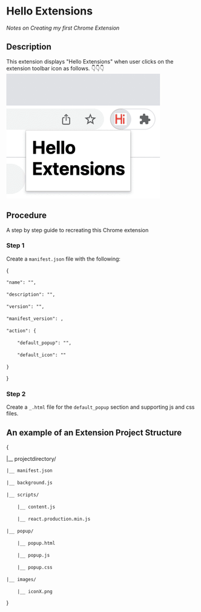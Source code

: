 # Hello Extensions
*Notes on Creating my first Chrome Extension*
## Description
This extension displays "Hello Extensions" when user clicks on the extension toolbar icon as follows.
👇👇👇
![Extension example](hello_extension.png)

## Procedure
A step by step guide to recreating this Chrome extension

### **Step 1**
Create a `manifest.json` file with the following:

{
    
    "name": "", 
    
    "description": "",
    
    "version": "",
    
    "manifest_version": ,
    
    "action": {
    
        "default_popup": "",
    
        "default_icon": "" 
    
    }

}

### **Step 2**
Create a `_.html` file for the `default_popup` section and supporting js and css files.


## An example of an Extension Project Structure
{

|__ projectdirectory/
    
    |__ manifest.json
    
    |__ background.js
    
    |__ scripts/
    
        |__ content.js
    
        |__ react.production.min.js
    
    |__ popup/
    
        |__ popup.html
    
        |__ popup.js
    
        |__ popup.css
    
    |__ images/
    
        |__ iconX.png
}